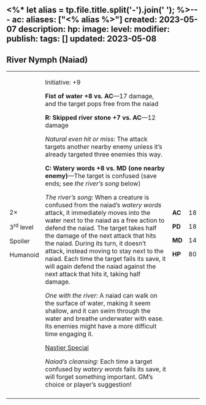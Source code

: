 <%* let alias = tp.file.title.split('-').join(' '); %>---
ac: 
aliases: ["<% alias %>"]
created: 2023-05-07
description: 
hp: 
image: 
level: 
modifier: 
publish: 
tags: []
updated: 2023-05-08
---

## River Nymph (Naiad)

<table>
<colgroup>
<col style="width: 16%" />
<col style="width: 71%" />
<col style="width: 5%" />
<col style="width: 6%" />
</colgroup>
<tbody>
<tr class="odd">
<td><p>2×</p>
<p>3<sup>rd</sup> level</p>
<p>Spoiler</p>
<p>Humanoid</p></td>
<td><p>Initiative: +9</p>
<p><strong>Fist of water +8 vs. AC</strong>—17 damage, and the target
pops free from the naiad</p>
<p><strong>R: Skipped river stone +7 vs. AC</strong>—12 damage</p>
<p><em>Natural even hit or miss:</em> The attack targets another nearby
enemy unless it’s already targeted three enemies this way.</p>
<p><strong>C: Watery words +8 vs. MD (one nearby enemy)</strong>—The
target is confused (save ends; see <em>the river’s song</em> below)</p>
<p><em>The river’s song:</em> When a creature is confused from the
naiad’s <em>watery words</em> attack, it immediately moves into the
water next to the naiad as a free action to defend the naiad. The target
takes half the damage of the next attack that hits the naiad. During its
turn, it doesn’t attack, instead moving to stay next to the naiad. Each
time the target fails its save, it will again defend the naiad against
the next attack that hits it, taking half damage.</p>
<p><em>One with the river:</em> A naiad can walk on the surface of
water, making it seem shallow, and it can swim through the water and
breathe underwater with ease. Its enemies might have a more difficult
time engaging it.</p>
<p><u>Nastier Special</u></p>
<p><em>Naiad’s cleansing:</em> Each time a target confused by <em>watery
words</em> fails its save, it will forget something important. GM’s
choice or player’s suggestion!</p></td>
<td><p><strong>AC</strong></p>
<p><strong>PD</strong></p>
<p><strong>MD</strong></p>
<p><strong>HP</strong></p></td>
<td><p>18</p>
<p>18</p>
<p>14</p>
<p>80</p></td>
</tr>
<tr class="even">
<td></td>
<td></td>
<td></td>
<td></td>
</tr>
</tbody>
</table>
